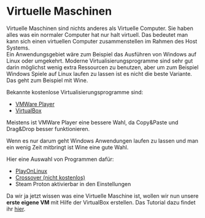 # Virtuelle Maschinen
Virtuelle Maschinen sind nichts anderes als Virtuelle Computer. Sie haben alles
was ein normaler Computer hat nur halt virtuell. Das bedeutet man kann sich einen
virtuellen Computer zusammenstellen im Rahmen des Host Systems.  
Ein Anwendungsgebiet wäre zum Beispiel das Ausführen von Windows auf Linux oder umgekehrt.
Moderne Virtualisierungsprogramme sind sehr gut darin möglichst wenig extra
Ressourcen zu benutzen, aber um zum Beispiel Windows Spiele auf Linux laufen zu
lassen ist es nicht die beste Variante. Das geht zum Beispiel mit Wine.  

Bekannte kostenlose Virtualisierungsprogramme sind:
- [VMWare Player](https://my.vmware.com/de/web/vmware/free#desktop_end_user_computing/vmware_workstation_player/15_0)
- [VirtualBox](https://www.virtualbox.org)

Meistens ist VMWare Player eine bessere Wahl, da Copy&Paste und Drag&Drop besser
funktionieren.

Wenn es nur darum geht Windows Anwendungen laufen zu lassen und man ein wenig
Zeit mitbringt ist Wine eine gute Wahl.   

Hier eine Auswahl von Programmen dafür:
- [PlayOnLinux](https://www.playonlinux.com/de/)
- [Crossover (nicht kostenlos)](https://www.codeweavers.com/products/)
- Steam Proton aktivierbar in den Einstellungen

Da wir ja jetzt wissen was eine Virtuelle Maschine ist, wollen wir nun unsere **erste eigene VM** mit Hilfe der VirtualBox erstellen.
Das Tutorial dazu findet ihr [hier](https://www.tutonaut.de/anleitung-virtuelle-maschine-einrichtennutzen-fuer-einsteiger-ohne-vorwissen/).
